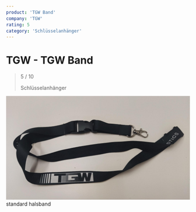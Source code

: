 ```yaml
---
product: 'TGW Band'
company: 'TGW'
rating: 5
category: 'Schlüsselanhänger'
---
```


# TGW - TGW Band
>
> 5 / 10
>
> Schlüsselanhänger

![TGW Band](./assets/tgw-tgw-band-6862ea7a-4075-4b52-9446-3a464f5580b0.jpg)
standard halsband
